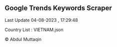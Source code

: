 

## Google Trends Keywords Scraper 
 
Last Update 04-08-2023 , 17:29:48

Country List :
VIETNAM.json



© Abdul Muttaqin 
